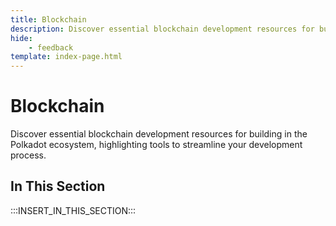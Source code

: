 ```yaml
---
title: Blockchain
description: Discover essential blockchain development resources for building in the Polkadot ecosystem, highlighting tools to streamline your development process.
hide: 
    - feedback
template: index-page.html
---
```


# Blockchain

Discover essential blockchain development resources for building in the Polkadot ecosystem, highlighting tools to streamline your development process.

## In This Section

:::INSERT_IN_THIS_SECTION:::